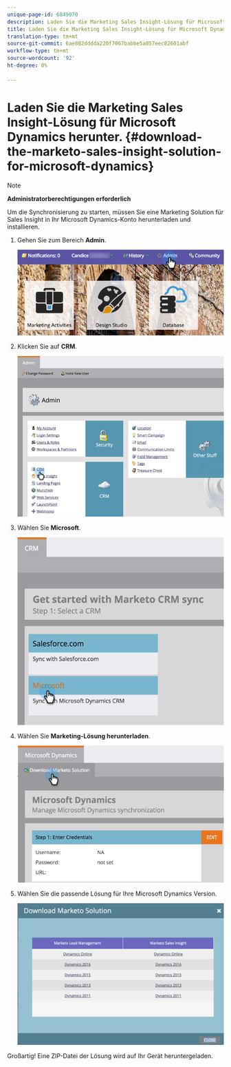 ```yaml
---
unique-page-id: 6849070
description: Laden Sie die Marketing Sales Insight-Lösung für Microsoft Dynamics - Marketing Docs - Produktdokumentation herunter.
title: Laden Sie die Marketing Sales Insight-Lösung für Microsoft Dynamics herunter
translation-type: tm+mt
source-git-commit: 6ae882dddda220f7067babbe5a057eec82601abf
workflow-type: tm+mt
source-wordcount: '92'
ht-degree: 0%

---
```



# Laden Sie die Marketing Sales Insight-Lösung für Microsoft Dynamics herunter. {#download-the-marketo-sales-insight-solution-for-microsoft-dynamics}

>[!NOTE]
>
>**Administratorberechtigungen erforderlich**

Um die Synchronisierung zu starten, müssen Sie eine Marketing Solution für Sales Insight in Ihr Microsoft Dynamics-Konto herunterladen und installieren.

1. Gehen Sie zum Bereich **Admin**.

   ![](assets/mainnavhand.png)

1. Klicken Sie auf **CRM**.

   ![](assets/image2015-3-11-13-3a7-3a11.png)

1. Wählen Sie **Microsoft**.

   ![](assets/image2016-5-3.png)

1. Wählen Sie **Marketing-Lösung herunterladen**.

   ![](assets/image2015-3-11-13-3a10-3a4.png)

1. Wählen Sie die passende Lösung für Ihre Microsoft Dynamics Version.

   ![](assets/msd-online.png)

Großartig! Eine ZIP-Datei der Lösung wird auf Ihr Gerät heruntergeladen.
